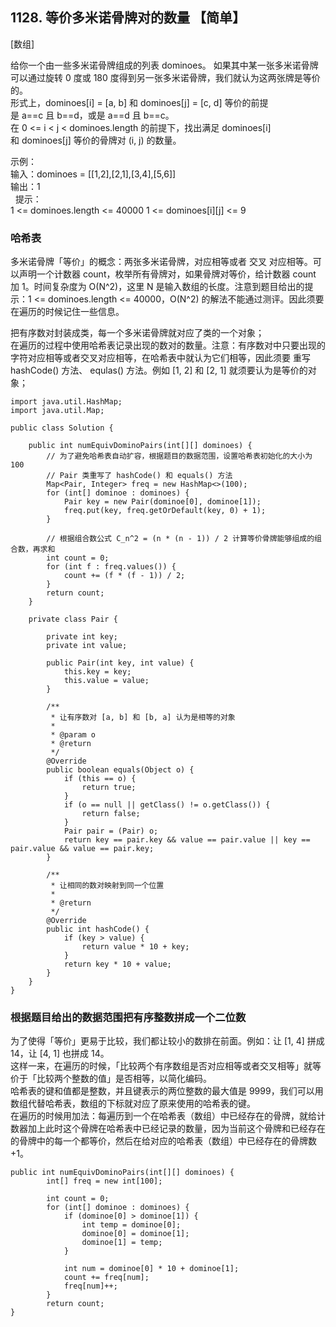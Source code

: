 ## 1128. 等价多米诺骨牌对的数量 【简单】     
[数组]    

给你一个由一些多米诺骨牌组成的列表 dominoes。
如果其中某一张多米诺骨牌可以通过旋转 0 度或 180 度得到另一张多米诺骨牌，我们就认为这两张牌是等价的。    
形式上，dominoes[i] = [a, b] 和 dominoes[j] = [c, d] 等价的前提是 a==c 且 b==d，或是 a==d 且 b==c。     
在 0 <= i < j < dominoes.length 的前提下，找出满足 dominoes[i] 和 dominoes[j] 等价的骨牌对 (i, j) 的数量。      

示例：        
输入：dominoes = [[1,2],[2,1],[3,4],[5,6]]    
输出：1      
 
提示：   
1 <= dominoes.length <= 40000
1 <= dominoes[i][j] <= 9

### 哈希表    
多米诺骨牌「等价」的概念：两张多米诺骨牌，对应相等或者 交叉 对应相等。可以声明一个计数器 count，枚举所有骨牌对，如果骨牌对等价，给计数器 count 加 1。时间复杂度为 O(N^2)，这里 N 是输入数组的长度。注意到题目给出的提示：1 <= dominoes.length <= 40000，O(N^2) 的解法不能通过测评。因此须要在遍历的时候记住一些信息。    

把有序数对封装成类，每一个多米诺骨牌就对应了类的一个对象；     
在遍历的过程中使用哈希表记录出现的数对的数量。注意：有序数对中只要出现的字符对应相等或者交叉对应相等，在哈希表中就认为它们相等，因此须要 重写 hashCode() 方法、 equlas() 方法。例如 [1, 2] 和 [2, 1] 就须要认为是等价的对象；     

```
import java.util.HashMap;
import java.util.Map;

public class Solution {

    public int numEquivDominoPairs(int[][] dominoes) {
        // 为了避免哈希表自动扩容，根据题目的数据范围，设置哈希表初始化的大小为 100
        // Pair 类重写了 hashCode() 和 equals() 方法
        Map<Pair, Integer> freq = new HashMap<>(100);
        for (int[] dominoe : dominoes) {
            Pair key = new Pair(dominoe[0], dominoe[1]);
            freq.put(key, freq.getOrDefault(key, 0) + 1);
        }

        // 根据组合数公式 C_n^2 = (n * (n - 1)) / 2 计算等价骨牌能够组成的组合数，再求和
        int count = 0;
        for (int f : freq.values()) {
            count += (f * (f - 1)) / 2;
        }
        return count;
    }

    private class Pair {

        private int key;
        private int value;

        public Pair(int key, int value) {
            this.key = key;
            this.value = value;
        }

        /**
         * 让有序数对 [a, b] 和 [b, a] 认为是相等的对象
         *
         * @param o
         * @return
         */
        @Override
        public boolean equals(Object o) {
            if (this == o) {
                return true;
            }
            if (o == null || getClass() != o.getClass()) {
                return false;
            }
            Pair pair = (Pair) o;
            return key == pair.key && value == pair.value || key == pair.value && value == pair.key;
        }

        /**
         * 让相同的数对映射到同一个位置
         *
         * @return
         */
        @Override
        public int hashCode() {
            if (key > value) {
                return value * 10 + key;
            }
            return key * 10 + value;
        }
    }
}
```

### 根据题目给出的数据范围把有序整数拼成一个二位数         
为了使得「等价」更易于比较，我们都让较小的数排在前面。例如：让 [1, 4] 拼成 14，让 [4, 1] 也拼成 14。    
这样一来，在遍历的时候，「比较两个有序数组是否对应相等或者交叉相等」就等价于「比较两个整数的值」是否相等，以简化编码。     
哈希表的键和值都是整数，并且键表示的两位整数的最大值是 9999，我们可以用数组代替哈希表，数组的下标就对应了原来使用的哈希表的键。         
在遍历的时候用加法：每遍历到一个在哈希表（数组）中已经存在的骨牌，就给计数器加上此时这个骨牌在哈希表中已经记录的数量，因为当前这个骨牌和已经存在的骨牌中的每一个都等价，然后在给对应的哈希表（数组）中已经存在的骨牌数 +1。        
```
public int numEquivDominoPairs(int[][] dominoes) {
        int[] freq = new int[100];

        int count = 0;
        for (int[] dominoe : dominoes) {
            if (dominoe[0] > dominoe[1]) {
                int temp = dominoe[0];
                dominoe[0] = dominoe[1];
                dominoe[1] = temp;
            }

            int num = dominoe[0] * 10 + dominoe[1];
            count += freq[num];
            freq[num]++;
        }
        return count;
}
```

































